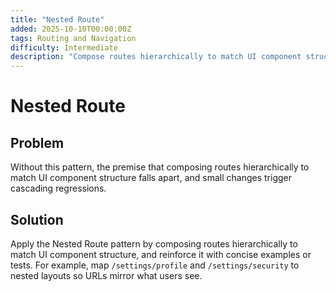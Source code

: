 ```yaml
---
title: "Nested Route"
added: 2025-10-10T00:00:00Z
tags: Routing and Navigation
difficulty: Intermediate
description: "Compose routes hierarchically to match UI component structure."
---
```

# Nested Route

## Problem

Without this pattern, the premise that composing routes hierarchically to match UI component structure falls apart, and small changes trigger cascading regressions.

## Solution

Apply the Nested Route pattern by composing routes hierarchically to match UI component structure, and reinforce it with concise examples or tests. For example, map `/settings/profile` and `/settings/security` to nested layouts so URLs mirror what users see.
